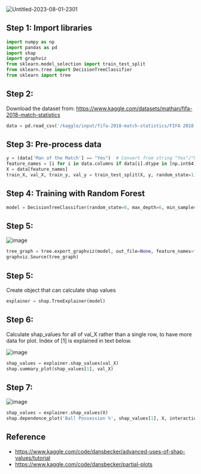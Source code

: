 
![Untitled-2023-08-01-2301](https://github.com/hughiephan/DPL/assets/16631121/ee7b1749-1814-4504-98ec-959d58f2ded7)

## Step 1: Import libraries
```python
import numpy as np
import pandas as pd
import shap
import graphviz
from sklearn.model_selection import train_test_split
from sklearn.tree import DecisionTreeClassifier
from sklearn import tree
```

## Step 2:

Download the dataset from: https://www.kaggle.com/datasets/mathan/fifa-2018-match-statistics

```python
data = pd.read_csv('/kaggle/input/fifa-2018-match-statistics/FIFA 2018 Statistics.csv')
```

## Step 3: Pre-process data
```python
y = (data['Man of the Match'] == "Yes")  # Convert from string "Yes"/"No" to binary
feature_names = [i for i in data.columns if data[i].dtype in [np.int64]]
X = data[feature_names]
train_X, val_X, train_y, val_y = train_test_split(X, y, random_state=1)
```

## Step 4: Training with Random Forest
```python
model = DecisionTreeClassifier(random_state=0, max_depth=6, min_samples_split=2).fit(train_X, train_y)
```

## Step 5:

![image](https://github.com/hughiephan/DPL/assets/16631121/5b01aeee-8271-4504-85cc-675bf2a51a94)

```python
tree_graph = tree.export_graphviz(model, out_file=None, feature_names=feature_names)
graphviz.Source(tree_graph)
```

## Step 5:

Create object that can calculate shap values
```python
explainer = shap.TreeExplainer(model)
```

## Step 6:

Calculate shap_values for all of val_X rather than a single row, to have more data for plot.  Index of [1] is explained in text below.

![image](https://github.com/hughiephan/DPL/assets/16631121/37f0b077-1a53-4b71-83e2-c1fa00191511)

```python
shap_values = explainer.shap_values(val_X)
shap.summary_plot(shap_values[1], val_X)
```

## Step 7:

![image](https://github.com/hughiephan/DPL/assets/16631121/9bb09887-d09a-4ebd-8340-431868532142)

```python
shap_values = explainer.shap_values(X)
shap.dependence_plot('Ball Possession %', shap_values[1], X, interaction_index="Goal Scored")
```

## Reference
- https://www.kaggle.com/code/dansbecker/advanced-uses-of-shap-values/tutorial
- https://www.kaggle.com/code/dansbecker/partial-plots
